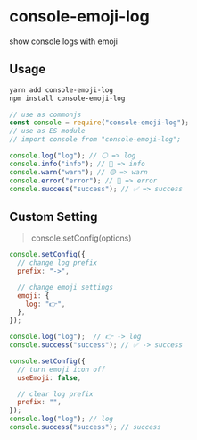 # console-emoji-log
show console logs with emoji

## Usage
```bash
yarn add console-emoji-log
npm install console-emoji-log
```

```js
// use as commonjs
const console = require("console-emoji-log");
// use as ES module
// import console from "console-emoji-log";

console.log("log"); // ⚪️ => log
console.info("info"); // 🔵 => info
console.warn("warn"); // 🟡 => warn
console.error("error"); // 🔴 => error
console.success("success"); // ✅ => success 
```

## Custom Setting
> console.setConfig(options)
```js
console.setConfig({
  // change log prefix
  prefix: "->", 

  // change emoji settings
  emoji: {
    log: "👉",
  },
});

console.log("log");  // 👉 -> log
console.success("success"); // ✅ -> success
```

```js
console.setConfig({
  // turn emoji icon off
  useEmoji: false,

  // clear log prefix
  prefix: "",
});
console.log("log"); // log
console.success("success"); // success
```
